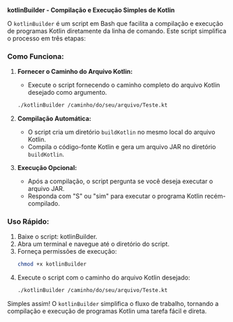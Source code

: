 **kotlinBuilder - Compilação e Execução Simples de Kotlin**

O `kotlinBuilder` é um script em Bash que facilita a compilação e execução de programas Kotlin diretamente da linha de comando. Este script simplifica o processo em três etapas:

### Como Funciona:

1. **Fornecer o Caminho do Arquivo Kotlin:**
   - Execute o script fornecendo o caminho completo do arquivo Kotlin desejado como argumento.
   ```bash
   ./kotlinBuilder /caminho/do/seu/arquivo/Teste.kt
   ```

2. **Compilação Automática:**
   - O script cria um diretório `buildKotlin` no mesmo local do arquivo Kotlin.
   - Compila o código-fonte Kotlin e gera um arquivo JAR no diretório `buildKotlin`.

3. **Execução Opcional:**
   - Após a compilação, o script pergunta se você deseja executar o arquivo JAR.
   - Responda com "S" ou "sim" para executar o programa Kotlin recém-compilado.

### Uso Rápido:

1. Baixe o script: kotlinBuilder.
2. Abra um terminal e navegue até o diretório do script.
3. Forneça permissões de execução:
   ```bash
   chmod +x kotlinBuilder
   ```
4. Execute o script com o caminho do arquivo Kotlin desejado:
   ```bash
   ./kotlinBuilder /caminho/do/seu/arquivo/Teste.kt
   ```

Simples assim! O `kotlinBuilder` simplifica o fluxo de trabalho, tornando a compilação e execução de programas Kotlin uma tarefa fácil e direta.
